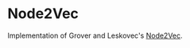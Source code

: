# Node2Vec
Implementation of Grover and Leskovec's [Node2Vec](https://cs.stanford.edu/people/jure/pubs/node2vec-kdd16.pdf).
